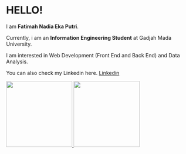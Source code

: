 # HELLO! 
 
I am **Fatimah Nadia Eka Putri**.<br>
 
Currently, i am an **Information Engineering Student** at Gadjah Mada University.<br>
 
I am interested in Web Development (Front End and Back End) and Data Analysis.<br>
 
You can also check my Linkedin here. [Linkedin](https://www.linkedin.com/in/fatimah-nadia-eka-putri-251484246/)
 
<p align="left">
<a href="https://github.com/fatimahnadiaekaputri">
  <img height="180em" src="https://github-readme-stats-eight-theta.vercel.app/api?username=fatimahnadiaekaputri&show_icons=true&theme=algolia&include_all_commits=true&count_private=true"/>
  <img height="180em" src="https://github-readme-stats-eight-theta.vercel.app/api/top-langs/?username=fatimahnadiaekaputri&layout=compact&theme=algolia"/>
</a>
</p>

